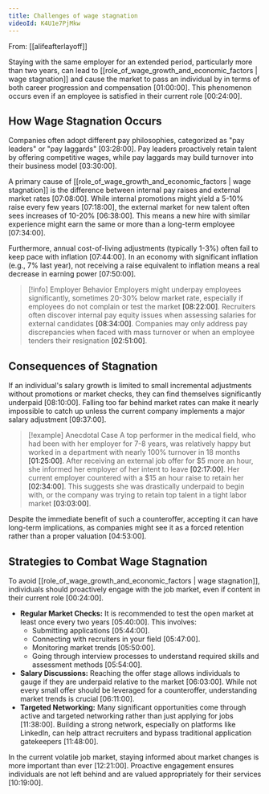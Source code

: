 ```yaml
---
title: Challenges of wage stagnation
videoId: K4U1e7PjMkw
---
```


From: [[alifeafterlayoff]] <br/> 

Staying with the same employer for an extended period, particularly more than two years, can lead to [[role_of_wage_growth_and_economic_factors | wage stagnation]] and cause the market to pass an individual by in terms of both career progression and compensation <a class="yt-timestamp" data-t="01:00:00">[01:00:00]</a>. This phenomenon occurs even if an employee is satisfied in their current role <a class="yt-timestamp" data-t="00:24:00">[00:24:00]</a>.

## How Wage Stagnation Occurs

Companies often adopt different pay philosophies, categorized as "pay leaders" or "pay laggards" <a class="yt-timestamp" data-t="03:28:00">[03:28:00]</a>. Pay leaders proactively retain talent by offering competitive wages, while pay laggards may build turnover into their business model <a class="yt-timestamp" data-t="03:30:00">[03:30:00]</a>.

A primary cause of [[role_of_wage_growth_and_economic_factors | wage stagnation]] is the difference between internal pay raises and external market rates <a class="yt-timestamp" data-t="07:08:00">[07:08:00]</a>. While internal promotions might yield a 5-10% raise every few years <a class="yt-timestamp" data-t="07:18:00">[07:18:00]</a>, the external market for new talent often sees increases of 10-20% <a class="yt-timestamp" data-t="06:38:00">[06:38:00]</a>. This means a new hire with similar experience might earn the same or more than a long-term employee <a class="yt-timestamp" data-t="07:34:00">[07:34:00]</a>.

Furthermore, annual cost-of-living adjustments (typically 1-3%) often fail to keep pace with inflation <a class="yt-timestamp" data-t="07:44:00">[07:44:00]</a>. In an economy with significant inflation (e.g., 7% last year), not receiving a raise equivalent to inflation means a real decrease in earning power <a class="yt-timestamp" data-t="07:50:00">[07:50:00]</a>.

> [!info] Employer Behavior
> Employers might underpay employees significantly, sometimes 20-30% below market rate, especially if employees do not complain or test the market <a class="yt-timestamp" data-t="08:22:00">[08:22:00]</a>. Recruiters often discover internal pay equity issues when assessing salaries for external candidates <a class="yt-timestamp" data-t="08:34:00">[08:34:00]</a>. Companies may only address pay discrepancies when faced with mass turnover or when an employee tenders their resignation <a class="yt-timestamp" data-t="02:51:00">[02:51:00]</a>.

## Consequences of Stagnation

If an individual's salary growth is limited to small incremental adjustments without promotions or market checks, they can find themselves significantly underpaid <a class="yt-timestamp" data-t="08:10:00">[08:10:00]</a>. Falling too far behind market rates can make it nearly impossible to catch up unless the current company implements a major salary adjustment <a class="yt-timestamp" data-t="09:37:00">[09:37:00]</a>.

> [!example] Anecdotal Case
> A top performer in the medical field, who had been with her employer for 7-8 years, was relatively happy but worked in a department with nearly 100% turnover in 18 months <a class="yt-timestamp" data-t="01:25:00">[01:25:00]</a>. After receiving an external job offer for $5 more an hour, she informed her employer of her intent to leave <a class="yt-timestamp" data-t="02:17:00">[02:17:00]</a>. Her current employer countered with a $15 an hour raise to retain her <a class="yt-timestamp" data-t="02:34:00">[02:34:00]</a>. This suggests she was drastically underpaid to begin with, or the company was trying to retain top talent in a tight labor market <a class="yt-timestamp" data-t="03:03:00">[03:03:00]</a>.

Despite the immediate benefit of such a counteroffer, accepting it can have long-term implications, as companies might see it as a forced retention rather than a proper valuation <a class="yt-timestamp" data-t="04:53:00">[04:53:00]</a>.

## Strategies to Combat Wage Stagnation

To avoid [[role_of_wage_growth_and_economic_factors | wage stagnation]], individuals should proactively engage with the job market, even if content in their current role <a class="yt-timestamp" data-t="00:24:00">[00:24:00]</a>.

*   **Regular Market Checks:** It is recommended to test the open market at least once every two years <a class="yt-timestamp" data-t="05:40:00">[05:40:00]</a>. This involves:
    *   Submitting applications <a class="yt-timestamp" data-t="05:44:00">[05:44:00]</a>.
    *   Connecting with recruiters in your field <a class="yt-timestamp" data-t="05:47:00">[05:47:00]</a>.
    *   Monitoring market trends <a class="yt-timestamp" data-t="05:50:00">[05:50:00]</a>.
    *   Going through interview processes to understand required skills and assessment methods <a class="yt-timestamp" data-t="05:54:00">[05:54:00]</a>.
*   **Salary Discussions:** Reaching the offer stage allows individuals to gauge if they are underpaid relative to the market <a class="yt-timestamp" data-t="06:03:00">[06:03:00]</a>. While not every small offer should be leveraged for a counteroffer, understanding market trends is crucial <a class="yt-timestamp" data-t="06:11:00">[06:11:00]</a>.
*   **Targeted Networking:** Many significant opportunities come through active and targeted networking rather than just applying for jobs <a class="yt-timestamp" data-t="11:38:00">[11:38:00]</a>. Building a strong network, especially on platforms like LinkedIn, can help attract recruiters and bypass traditional application gatekeepers <a class="yt-timestamp" data-t="11:48:00">[11:48:00]</a>.

In the current volatile job market, staying informed about market changes is more important than ever <a class="yt-timestamp" data-t="12:21:00">[12:21:00]</a>. Proactive engagement ensures individuals are not left behind and are valued appropriately for their services <a class="yt-timestamp" data-t="10:19:00">[10:19:00]</a>.